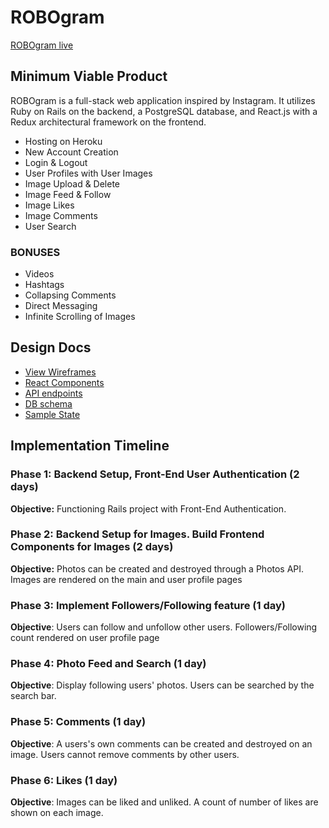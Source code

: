 # ROBOgram

[ROBOgram live][heroku]

[heroku]: http://robogramapp.heroku.com

## Minimum Viable Product

ROBOgram is a full-stack web application inspired by Instagram.  It utilizes Ruby on Rails on the backend, a PostgreSQL database, and React.js with a Redux architectural framework on the frontend.  

- Hosting on Heroku
- New Account Creation
- Login & Logout
- User Profiles with User Images
- Image Upload & Delete
- Image Feed & Follow
- Image Likes
- Image Comments
- User Search

### BONUSES
- Videos
- Hashtags
- Collapsing Comments
- Direct Messaging
- Infinite Scrolling of Images

## Design Docs
- [View Wireframes](https://github.com/kingsleyliao/ROBOgram/tree/master/docs/wireframes)
- [React Components](component-hierarchy.md)
- [API endpoints](api-endpoints.md)
- [DB schema](schema.md)
- [Sample State](sample-state.md)

## Implementation Timeline

### Phase 1: Backend Setup, Front-End User Authentication (2 days)
**Objective:** Functioning Rails project with Front-End Authentication.

### Phase 2: Backend Setup for Images. Build Frontend Components for Images (2 days)
**Objective:** Photos can be created and destroyed through a Photos API. Images are rendered on the main and user profile pages

### Phase 3: Implement Followers/Following feature (1 day)
**Objective**: Users can follow and unfollow other users. Followers/Following count rendered on user profile page

### Phase 4: Photo Feed and Search (1 day)
**Objective**: Display following users' photos. Users can be searched by the search bar.

### Phase 5: Comments (1 day)
**Objective**: A users's own comments can be created and destroyed on an image. Users cannot remove comments by other users.

### Phase 6: Likes (1 day)
**Objective**: Images can be liked and unliked. A count of number of likes are shown on each image.
